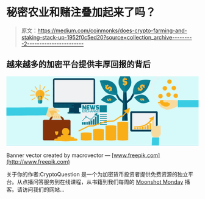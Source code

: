 # 秘密农业和赌注叠加起来了吗？

> 原文：<https://medium.com/coinmonks/does-crypto-farming-and-staking-stack-up-1952f0c5ed20?source=collection_archive---------2----------------------->

## 越来越多的加密平台提供丰厚回报的背后

![](img/f801008502e18e78f912cce41d8ee85b.png)

Banner vector created by macrovector — [www.freepik.com](http://www.freepik.com)

关于你的作者:CryptoQuestion 是一个为加密货币投资者提供免费资源的独立平台。从点播问答服务到在线课程，从书籍到我们每周的 [Moonshot Monday](https://cryptoquestion.tech/weekly-podcast/) 播客。请访问我们的网站…